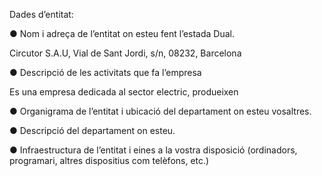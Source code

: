 Dades d’entitat:

● Nom i adreça de l’entitat on esteu fent l’estada Dual.

Circutor S.A.U,  Vial de Sant Jordi, s/n, 08232, Barcelona

● Descripció de les activitats que fa l’empresa

Es una empresa dedicada al sector electric, produeixen 

● Organigrama de l’entitat i ubicació del departament on esteu vosaltres.

● Descripció del departament on esteu.

● Infraestructura de l’entitat i eines a la vostra disposició (ordinadors, programari, altres
dispositius com telèfons, etc.)


